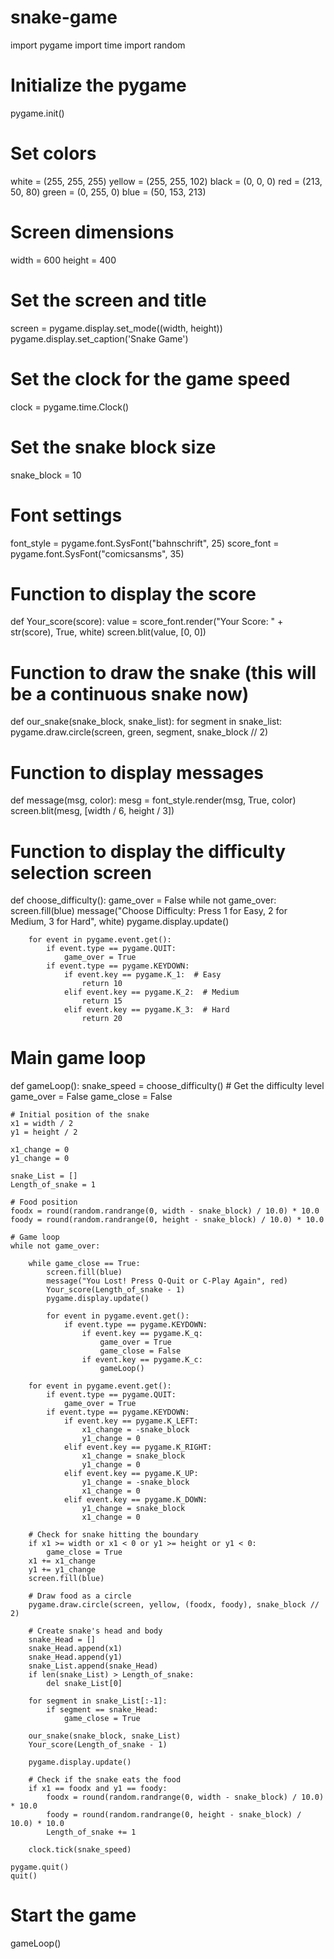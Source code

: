 # snake-game
import pygame
import time
import random

# Initialize the pygame
pygame.init()

# Set colors
white = (255, 255, 255)
yellow = (255, 255, 102)
black = (0, 0, 0)
red = (213, 50, 80)
green = (0, 255, 0)
blue = (50, 153, 213)

# Screen dimensions
width = 600
height = 400

# Set the screen and title
screen = pygame.display.set_mode((width, height))
pygame.display.set_caption('Snake Game')

# Set the clock for the game speed
clock = pygame.time.Clock()

# Set the snake block size
snake_block = 10

# Font settings
font_style = pygame.font.SysFont("bahnschrift", 25)
score_font = pygame.font.SysFont("comicsansms", 35)

# Function to display the score
def Your_score(score):
    value = score_font.render("Your Score: " + str(score), True, white)
    screen.blit(value, [0, 0])

# Function to draw the snake (this will be a continuous snake now)
def our_snake(snake_block, snake_list):
    for segment in snake_list:
        pygame.draw.circle(screen, green, segment, snake_block // 2)

# Function to display messages
def message(msg, color):
    mesg = font_style.render(msg, True, color)
    screen.blit(mesg, [width / 6, height / 3])

# Function to display the difficulty selection screen
def choose_difficulty():
    game_over = False
    while not game_over:
        screen.fill(blue)
        message("Choose Difficulty: Press 1 for Easy, 2 for Medium, 3 for Hard", white)
        pygame.display.update()

        for event in pygame.event.get():
            if event.type == pygame.QUIT:
                game_over = True
            if event.type == pygame.KEYDOWN:
                if event.key == pygame.K_1:  # Easy
                    return 10
                elif event.key == pygame.K_2:  # Medium
                    return 15
                elif event.key == pygame.K_3:  # Hard
                    return 20

# Main game loop
def gameLoop():
    snake_speed = choose_difficulty()  # Get the difficulty level
    game_over = False
    game_close = False

    # Initial position of the snake
    x1 = width / 2
    y1 = height / 2

    x1_change = 0
    y1_change = 0

    snake_List = []
    Length_of_snake = 1

    # Food position
    foodx = round(random.randrange(0, width - snake_block) / 10.0) * 10.0
    foody = round(random.randrange(0, height - snake_block) / 10.0) * 10.0

    # Game loop
    while not game_over:

        while game_close == True:
            screen.fill(blue)
            message("You Lost! Press Q-Quit or C-Play Again", red)
            Your_score(Length_of_snake - 1)
            pygame.display.update()

            for event in pygame.event.get():
                if event.type == pygame.KEYDOWN:
                    if event.key == pygame.K_q:
                        game_over = True
                        game_close = False
                    if event.key == pygame.K_c:
                        gameLoop()

        for event in pygame.event.get():
            if event.type == pygame.QUIT:
                game_over = True
            if event.type == pygame.KEYDOWN:
                if event.key == pygame.K_LEFT:
                    x1_change = -snake_block
                    y1_change = 0
                elif event.key == pygame.K_RIGHT:
                    x1_change = snake_block
                    y1_change = 0
                elif event.key == pygame.K_UP:
                    y1_change = -snake_block
                    x1_change = 0
                elif event.key == pygame.K_DOWN:
                    y1_change = snake_block
                    x1_change = 0

        # Check for snake hitting the boundary
        if x1 >= width or x1 < 0 or y1 >= height or y1 < 0:
            game_close = True
        x1 += x1_change
        y1 += y1_change
        screen.fill(blue)
        
        # Draw food as a circle
        pygame.draw.circle(screen, yellow, (foodx, foody), snake_block // 2)

        # Create snake's head and body
        snake_Head = []
        snake_Head.append(x1)
        snake_Head.append(y1)
        snake_List.append(snake_Head)
        if len(snake_List) > Length_of_snake:
            del snake_List[0]

        for segment in snake_List[:-1]:
            if segment == snake_Head:
                game_close = True

        our_snake(snake_block, snake_List)
        Your_score(Length_of_snake - 1)

        pygame.display.update()

        # Check if the snake eats the food
        if x1 == foodx and y1 == foody:
            foodx = round(random.randrange(0, width - snake_block) / 10.0) * 10.0
            foody = round(random.randrange(0, height - snake_block) / 10.0) * 10.0
            Length_of_snake += 1

        clock.tick(snake_speed)

    pygame.quit()
    quit()

# Start the game
gameLoop()
